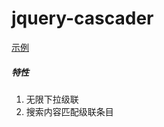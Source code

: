 # jquery-cascader
[示例](https://spring011.github.io/jquery-cascader/index.html)
<br/>
##### 特性
1. 无限下拉级联
2. 搜索内容匹配级联条目
